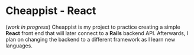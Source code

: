 # Cheappist - React
(*work in progress*)
Cheappist is my project to practice creating a simple **React** front end that will later connect to a **Rails** backend API. Afterwards, I plan on changing the backend to a different framework as I learn new languages. 
